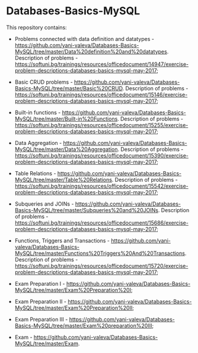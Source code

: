 # Databases-Basics-MySQL

This repository contains:

- Problems connected with data definition and datatypes - https://github.com/yani-valeva/Databases-Basics-MySQL/tree/master/Data%20definition%20and%20datatypes.
Description of problems - https://softuni.bg/trainings/resources/officedocument/14947/exercise-problem-descriptions-databases-basics-mysql-may-2017;

- Basic CRUD problems - https://github.com/yani-valeva/Databases-Basics-MySQL/tree/master/Basic%20CRUD.
Description of problems - https://softuni.bg/trainings/resources/officedocument/15146/exercise-problem-descriptions-databases-basics-mysql-may-2017;

- Built-in functions - https://github.com/yani-valeva/Databases-Basics-MySQL/tree/master/Built-in%20Functions.
Description of problems - https://softuni.bg/trainings/resources/officedocument/15255/exercise-problem-descriptions-databases-basics-mysql-may-2017;

- Data Aggregation - https://github.com/yani-valeva/Databases-Basics-MySQL/tree/master/Data%20Aggregation.
Description of problems - https://softuni.bg/trainings/resources/officedocument/15390/exercise-problem-descriptions-databases-basics-mysql-may-2017;

- Table Relations - https://github.com/yani-valeva/Databases-Basics-MySQL/tree/master/Table%20Relations.
Description of problems - https://softuni.bg/trainings/resources/officedocument/15542/exercise-problem-descriptions-databases-basics-mysql-may-2017;

- Subqueries and JOINs - https://github.com/yani-valeva/Databases-Basics-MySQL/tree/master/Subqueries%20and%20JOINs.
Description of problems - https://softuni.bg/trainings/resources/officedocument/15686/exercise-problem-descriptions-databases-basics-mysql-may-2017;

- Functions, Triggers and Transactions - https://github.com/yani-valeva/Databases-Basics-MySQL/tree/master/Functions%20Triggers%20And%20Transactions.
Description of problems - https://softuni.bg/trainings/resources/officedocument/15720/exercise-problem-descriptions-databases-basics-mysql-may-2017;

- Exam Preparation I - https://github.com/yani-valeva/Databases-Basics-MySQL/tree/master/Exam%20Preparation%20I;

- Exam Preparation II - https://github.com/yani-valeva/Databases-Basics-MySQL/tree/master/Exam%20Preparation%20II;

- Exam Preparation III - https://github.com/yani-valeva/Databases-Basics-MySQL/tree/master/Exam%20preparation%20III;

- Exam - https://github.com/yani-valeva/Databases-Basics-MySQL/tree/master/Exam.

